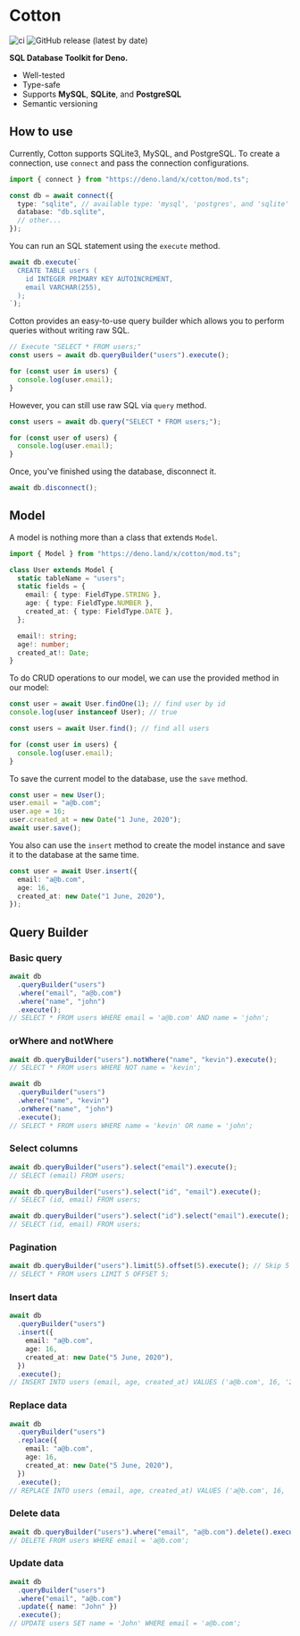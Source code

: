# Cotton

![ci](https://github.com/rahmanfadhil/cotton/workflows/ci/badge.svg?branch=master) ![GitHub release (latest by date)](https://img.shields.io/github/v/release/rahmanfadhil/cotton)

**SQL Database Toolkit for Deno.**

- Well-tested
- Type-safe
- Supports **MySQL**, **SQLite**, and **PostgreSQL**
- Semantic versioning

## How to use

Currently, Cotton supports SQLite3, MySQL, and PostgreSQL. To create a connection, use `connect` and pass the connection configurations.

```ts
import { connect } from "https://deno.land/x/cotton/mod.ts";

const db = await connect({
  type: "sqlite", // available type: 'mysql', 'postgres', and 'sqlite'
  database: "db.sqlite",
  // other...
});
```

You can run an SQL statement using the `execute` method.

```ts
await db.execute(`
  CREATE TABLE users (
    id INTEGER PRIMARY KEY AUTOINCREMENT,
    email VARCHAR(255),
  );
`);
```

Cotton provides an easy-to-use query builder which allows you to perform queries without writing raw SQL.

```ts
// Execute "SELECT * FROM users;"
const users = await db.queryBuilder("users").execute();

for (const user in users) {
  console.log(user.email);
}
```

However, you can still use raw SQL via `query` method.

```ts
const users = await db.query("SELECT * FROM users;");

for (const user of users) {
  console.log(user.email);
}
```

Once, you've finished using the database, disconnect it.

```ts
await db.disconnect();
```

## Model

A model is nothing more than a class that extends `Model`.

```ts
import { Model } from "https://deno.land/x/cotton/mod.ts";

class User extends Model {
  static tableName = "users";
  static fields = {
    email: { type: FieldType.STRING },
    age: { type: FieldType.NUMBER },
    created_at: { type: FieldType.DATE },
  };

  email!: string;
  age!: number;
  created_at!: Date;
}
```

To do CRUD operations to our model, we can use the provided method in our model:

```ts
const user = await User.findOne(1); // find user by id
console.log(user instanceof User); // true
```

```ts
const users = await User.find(); // find all users

for (const user in users) {
  console.log(user.email);
}
```

To save the current model to the database, use the `save` method.

```ts
const user = new User();
user.email = "a@b.com";
user.age = 16;
user.created_at = new Date("1 June, 2020");
await user.save();
```

You also can use the `insert` method to create the model instance and save it to the database at the same time.

```ts
const user = await User.insert({
  email: "a@b.com",
  age: 16,
  created_at: new Date("1 June, 2020"),
});
```

## Query Builder

### Basic query

```ts
await db
  .queryBuilder("users")
  .where("email", "a@b.com")
  .where("name", "john")
  .execute();
// SELECT * FROM users WHERE email = 'a@b.com' AND name = 'john';
```

### orWhere and notWhere

```ts
await db.queryBuilder("users").notWhere("name", "kevin").execute();
// SELECT * FROM users WHERE NOT name = 'kevin';

await db
  .queryBuilder("users")
  .where("name", "kevin")
  .orWhere("name", "john")
  .execute();
// SELECT * FROM users WHERE name = 'kevin' OR name = 'john';
```

### Select columns

```ts
await db.queryBuilder("users").select("email").execute();
// SELECT (email) FROM users;

await db.queryBuilder("users").select("id", "email").execute();
// SELECT (id, email) FROM users;

await db.queryBuilder("users").select("id").select("email").execute();
// SELECT (id, email) FROM users;
```

### Pagination

```ts
await db.queryBuilder("users").limit(5).offset(5).execute(); // Skip 5 row and take 5
// SELECT * FROM users LIMIT 5 OFFSET 5;
```

### Insert data

```ts
await db
  .queryBuilder("users")
  .insert({
    email: "a@b.com",
    age: 16,
    created_at: new Date("5 June, 2020"),
  })
  .execute();
// INSERT INTO users (email, age, created_at) VALUES ('a@b.com', 16, '2020-06-05 00:00:00');
```

### Replace data

```ts
await db
  .queryBuilder("users")
  .replace({
    email: "a@b.com",
    age: 16,
    created_at: new Date("5 June, 2020"),
  })
  .execute();
// REPLACE INTO users (email, age, created_at) VALUES ('a@b.com', 16, '2020-06-05 00:00:00');
```

### Delete data

```ts
await db.queryBuilder("users").where("email", "a@b.com").delete().execute();
// DELETE FROM users WHERE email = 'a@b.com';
```

### Update data

```ts
await db
  .queryBuilder("users")
  .where("email", "a@b.com")
  .update({ name: "John" })
  .execute();
// UPDATE users SET name = 'John' WHERE email = 'a@b.com';
```
